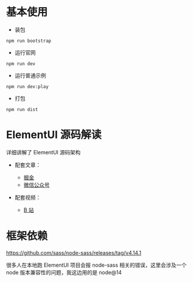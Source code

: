 # 基本使用

* 装包

```shel
npm run bootstrap
```

* 运行官网

```shell
npm run dev
```

* 运行普通示例

```shell
npm run dev:play
```

* 打包

```shell
npm run dist
```

# ElementUI 源码解读

详细讲解了 ElementUI 源码架构

* 配套文章：

  * [掘金](https://juejin.cn/post/6935977815342841892)
  * [微信公众号](https://mp.weixin.qq.com/s?__biz=MzA3NTk4NjQ1OQ==&mid=2247484649&idx=1&sn=8ee67553193fda33e7c637568bb0a86f&chksm=9f69679da81eee8bba046776de07f8848ad9061e6c04ca781bf052fc9bcee70ea34a48c81864&token=1017613621&lang=zh_CN#rd)

* 配套视频：

  * [B 站](https://www.bilibili.com/video/BV1pN41197t6?spm_id_from=333.999.0.0)

# 框架依赖

https://github.com/sass/node-sass/releases/tag/v4.14.1

很多人在本地跑 ElementUI 项目会报 node-sass 相关的错误，这里会涉及一个 node 版本兼容性的问题，我这边用的是 node@14